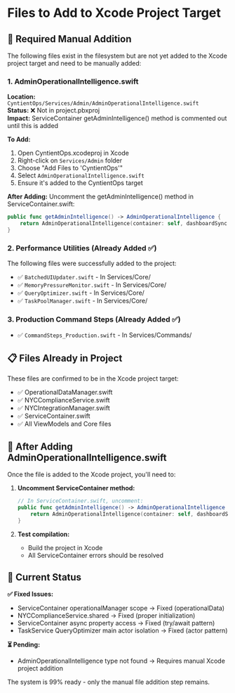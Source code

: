 # Files to Add to Xcode Project Target

## 🎯 Required Manual Addition

The following files exist in the filesystem but are not yet added to the Xcode project target and need to be manually added:

### 1. AdminOperationalIntelligence.swift
**Location:** `CyntientOps/Services/Admin/AdminOperationalIntelligence.swift`  
**Status:** ❌ Not in project.pbxproj  
**Impact:** ServiceContainer getAdminIntelligence() method is commented out until this is added

**To Add:**
1. Open CyntientOps.xcodeproj in Xcode
2. Right-click on `Services/Admin` folder
3. Choose "Add Files to 'CyntientOps'"
4. Select `AdminOperationalIntelligence.swift`
5. Ensure it's added to the CyntientOps target

**After Adding:** Uncomment the getAdminIntelligence() method in ServiceContainer.swift:
```swift
public func getAdminIntelligence() -> AdminOperationalIntelligence {
    return AdminOperationalIntelligence(container: self, dashboardSync: dashboardSync)
}
```

### 2. Performance Utilities (Already Added ✅)
The following files were successfully added to the project:
- ✅ `BatchedUIUpdater.swift` - In Services/Core/
- ✅ `MemoryPressureMonitor.swift` - In Services/Core/
- ✅ `QueryOptimizer.swift` - In Services/Core/
- ✅ `TaskPoolManager.swift` - In Services/Core/

### 3. Production Command Steps (Already Added ✅)
- ✅ `CommandSteps_Production.swift` - In Services/Commands/

## 📋 Files Already in Project
These files are confirmed to be in the Xcode project target:
- ✅ OperationalDataManager.swift
- ✅ NYCComplianceService.swift  
- ✅ NYCIntegrationManager.swift
- ✅ ServiceContainer.swift
- ✅ All ViewModels and Core files

## 🔧 After Adding AdminOperationalIntelligence.swift

Once the file is added to the Xcode project, you'll need to:

1. **Uncomment ServiceContainer method:**
   ```swift
   // In ServiceContainer.swift, uncomment:
   public func getAdminIntelligence() -> AdminOperationalIntelligence {
       return AdminOperationalIntelligence(container: self, dashboardSync: dashboardSync)
   }
   ```

2. **Test compilation:**
   - Build the project in Xcode
   - All ServiceContainer errors should be resolved

## 🚀 Current Status

**✅ Fixed Issues:**
- ServiceContainer operationalManager scope → Fixed (operationalData)
- NYCComplianceService.shared → Fixed (proper initialization)
- ServiceContainer async property access → Fixed (try/await pattern)
- TaskService QueryOptimizer main actor isolation → Fixed (actor pattern)

**⏳ Pending:**
- AdminOperationalIntelligence type not found → Requires manual Xcode project addition

The system is 99% ready - only the manual file addition step remains.
